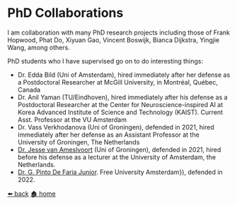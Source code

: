 # PhD Collaborations

I am collaboration with many PhD research projects including those of Frank Hopwood, Phat Do, Xiyuan Gao, Vincent Boswijk, Bianca Dijkstra, Yingjie Wang, among others.

PhD students who I have supervised go on to do interesting things:
- Dr. Edda Bild (Uni of Amsterdam), hired immediately after her defense as a Postdoctoral Researcher at McGill University, in Montréal, Québec, Canada
- Dr. Anil Yaman (TU/Eindhoven), hired immediately after his defense as a Postdoctoral Researcher at the Center for Neuroscience-inspired AI at Korea Advanced Institute of Science and Technology (KAIST). Current Asst. Professor at the VU Amsterdam
- Dr. Vass Verkhodanova (Uni of Groningen), defended in 2021, hired immediately after her defense as an Assistant Professor at the University of Groningen, The Netherlands
- [Dr. Jesse van Ameslvoort](https://www.oslit.nl/jesse-van-amelsvoort-minorities-migration-mediation-expressing-sense-of-belonging-in-multilingual-europe/) (Uni of Groningen), defended in 2021, hired before his defense as a lecturer at the University of Amsterdam, the Netherlands.
- [Dr. G. Pinto De Faria Junior](https://vu.nl/nl/agenda/2022/promotie-g-pinto-de-faria-junior). Free University Amsterdam}), defended in 2022.

[⬅️ back](https://mattcoler.github.io/research) [🏚 home](https://mattcoler.github.io/)
